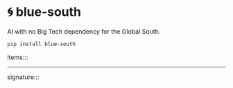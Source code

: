 # 🌀 blue-south

AI with no Big Tech dependency for the Global South.

```bash
pip install blue-south
```

items:::

---

signature:::